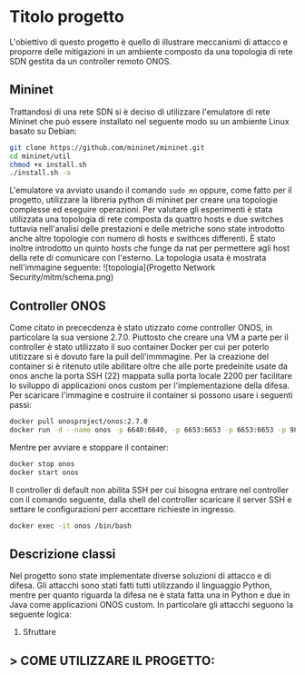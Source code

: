 # Titolo progetto 
L'obiettivo di questo progetto è quello di illustrare meccanismi di attacco e proporre delle mitigazioni in un ambiente composto da una topologia di rete SDN gestita da un controller remoto ONOS.


## Mininet
Trattandosi di una rete SDN si è deciso di utilizzare l'emulatore di rete Mininet che può essere installato nel seguente modo su un ambiente Linux basato su Debian:
```bash
git clone https://github.com/mininet/mininet.git
cd mininet/util
chmod +x install.sh
./install.sh -a
```
L'emulatore va avviato usando il comando `sudo mn` oppure, come fatto per il progetto, utilizzare la libreria python di mininet per creare una topologie complesse ed eseguire operazioni.
Per valutare gli esperimenti è stata utilizzata una topologia di rete composta da quattro hosts e due switches tuttavia nell'analisi delle prestazioni e delle metriche sono state introdotto anche altre topologie con numero di hosts e swithces differenti. È stato inoltre introdotto un quinto hosts che funge da nat per permettere agli host della rete di comunicare con l'esterno. La topologia usata è mostrata nell'immagine seguente: 
![topologia](Progetto Network Security/mitm/schema.png)

## Controller ONOS
Come citato in prececdenza è stato utizzato come controller ONOS, in particolare la sua versione 2.7.0. Piuttosto che creare una VM a parte per il controller è stato utilizzato il suo container Docker per cui per poterlo utitizzare si è dovuto fare la pull dell'immmagine. Per la creazione del container si è ritenuto utile abilitare oltre che alle porte predeinite usate da onos anche la porta SSH (22) mappata sulla porta locale 2200 per facilitare lo sviluppo di applicazioni onos custom per l'implementazione della difesa. 
Per scaricare l'immagine e costruire il container si possono usare i seguenti passi: 
```bash
docker pull onosproject/onos:2.7.0
docker run -d --name onos -p 6640:6640, -p 6653:6653 -p 6653:6653 -p 9876:9876 -p 8181:8181 -p 2200:22 onosproject/onos
```
Mentre per avviare e stoppare il container: 

```bash
docker stop onos
docker start onos
```
Il controller di default non abilita SSH per cui bisogna entrare nel controller con il comando seguente, dalla shell del controller scaricare il server SSH e settare le configurazioni perr accettare richieste in ingresso.
```bash
docker exec -it onos /bin/bash
```
## Descrizione classi
Nel progetto sono state implementate diverse soluzioni di attacco e di difesa. Gli attacchi sono stati fatti tutti utilizzando il linguaggio Python, mentre per quanto riguarda la difesa ne è stata fatta una in Python e due in Java come applicazioni ONOS custom.
In particolare gli attacchi seguono la seguente logica: 
1. Sfruttare 


## > COME UTILIZZARE IL PROGETTO:

```git

```
